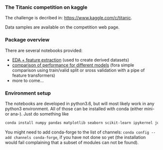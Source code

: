 ### The Titanic competition on kaggle
 
The challenge is decribed in: https://www.kaggle.com/c/titanic.

Data samples are available on the competition web page.
### Package overview

There are several notebooks provided: 
  * [EDA + feature extraction](EDA_feature_extraction.ipynb) (used to create derived datasets)
  * [comparison of performance for different models](Model_Comparison.ipynb) 
    (fora simple comparison using train/valid split or sross validation with a pipe of feature transformers)
  * more to come...

### Environment setup

The notebooks are developed in python3.6, but will most likely work in any python3 environment. 
All of those can be installed with conda (either mini- or ana-).
Just do something like
```bash
conda install numpy pandas matplotlib seaborn scikit-learn ipykernel jupyther xgboost lightgbm
```
You might need to add conda-forge to the list of channels: `conda config --add channels conda-forge`,
if you have not done so yet (the installation would fail complaining that a subset of modules can not be found).


